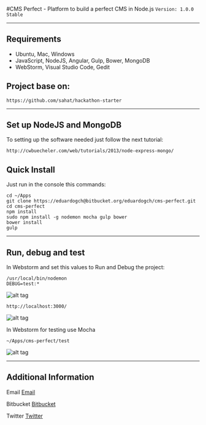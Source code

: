 #CMS Perfect - Platform to build a perfect CMS in Node.js
`Version: 1.0.0 Stable`

-----

## Requirements

* Ubuntu, Mac, Windows
* JavaScript, NodeJS, Angular, Gulp, Bower, MongoDB
* WebStorm, Visual Studio Code, Gedit

## Project base on:

	https://github.com/sahat/hackathon-starter
	
-----

## Set up NodeJS and MongoDB
To setting up the software needed just follow the next tutorial:

	http://cwbuecheler.com/web/tutorials/2013/node-express-mongo/

## Quick Install
Just run in the console this commands:

	cd ~/Apps
	git clone https://eduardogch@bitbucket.org/eduardogch/cms-perfect.git
	cd cms-perfect
	npm install
	sudo npm install -g nodemon mocha gulp bower
	bower install
	gulp

-----

## Run, debug and test

In Webstorm and set this values to Run and Debug the project:
	
	/usr/local/bin/nodemon
	DEBUG=test:*
	
![alt tag](http://i.imgur.com/KUBvW44.png)
	
	http://localhost:3000/
	
![alt tag](http://i.imgur.com/ciB0es1.png)


In Webstorm for testing use Mocha

	~/Apps/cms-perfect/test
	
![alt tag](http://i.imgur.com/JEcewFl.png)

-----

## Additional Information

Email [Email](mailto:eduardo.gch@gmail.com)

Bitbucket [Bitbucket](https://bitbucket.org/eduardogch/cms-perfect)

Twitter [Twitter](https://twitter.com/eduardochavira_)